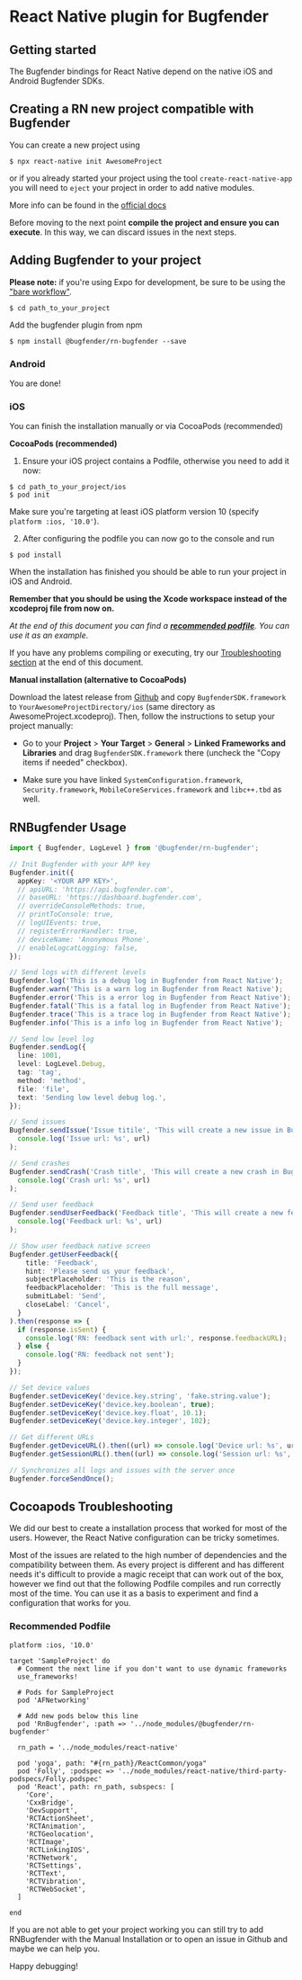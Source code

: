 # React Native plugin for Bugfender

## Getting started

The Bugfender bindings for React Native depend on the native iOS and Android Bugfender SDKs.

## Creating a RN new project compatible with Bugfender

You can create a new project using

`$ npx react-native init AwesomeProject`

or if you already started your project using the tool `create-react-native-app` you will need to `eject` your project in order to add native modules.

More info can be found in the [official docs](https://facebook.github.io/react-native/docs/getting-started)

Before moving to the next point **compile the project and ensure you can execute**.
In this way, we can discard issues in the next steps.

## Adding Bugfender to your project

**Please note:** if you're using Expo for development, be sure to be using the ["bare workflow"](https://docs.expo.io/introduction/managed-vs-bare/#bare-workflow).

`$ cd path_to_your_project`

Add the bugfender plugin from npm

`$ npm install @bugfender/rn-bugfender --save`

### Android
You are done!

### iOS
You can finish the installation manually or via CocoaPods (recommended)

**CocoaPods (recommended)**

1. Ensure your iOS project contains a Podfile, otherwise you need to add it now:
```
$ cd path_to_your_project/ios
$ pod init
```
Make sure you're targeting at least iOS platform version 10 (specify `platform :ios, '10.0'`).

2. After configuring the podfile you can now go to the console and run

`$ pod install`

When the installation has finished you should be able to run your project in iOS and Android.

**Remember that you should be using the Xcode workspace instead of the xcodeproj file from now on.**

*At the end of this document you can find a **[recommended podfile](#recommended-podfile)**. You can use it as an example*.

If you have any problems compiling or executing, try our [Troubleshooting section](#cocoapods-troubleshooting) at the end of this document.

**Manual installation (alternative to CocoaPods)**

Download the latest release from [Github](https://github.com/bugfender/BugfenderSDK-iOS/releases) and copy `BugfenderSDK.framework` to `YourAwesomeProjectDirectory/ios` (same directory as AwesomeProject.xcodeproj). Then, follow the instructions to setup your project manually:

* Go to your **Project** > **Your Target** > **General** > **Linked Frameworks and Libraries** and drag `BugfenderSDK.framework` there (uncheck the "Copy items if needed" checkbox).

* Make sure you have linked `SystemConfiguration.framework`, `Security.framework`, `MobileCoreServices.framework` and `libc++.tbd` as well.

## RNBugfender Usage
```typescript
import { Bugfender, LogLevel } from '@bugfender/rn-bugfender';

// Init Bugfender with your APP key
Bugfender.init({
  appKey: '<YOUR APP KEY>',
  // apiURL: 'https://api.bugfender.com',
  // baseURL: 'https://dashboard.bugfender.com',
  // overrideConsoleMethods: true,
  // printToConsole: true,
  // logUIEvents: true,
  // registerErrorHandler: true,
  // deviceName: 'Anonymous Phone',
  // enableLogcatLogging: false,
});

// Send logs with different levels
Bugfender.log('This is a debug log in Bugfender from React Native');
Bugfender.warn('This is a warn log in Bugfender from React Native');
Bugfender.error('This is a error log in Bugfender from React Native');
Bugfender.fatal('This is a fatal log in Bugfender from React Native');
Bugfender.trace('This is a trace log in Bugfender from React Native');
Bugfender.info('This is a info log in Bugfender from React Native');

// Send low level log
Bugfender.sendLog({
  line: 1001,
  level: LogLevel.Debug,
  tag: 'tag',
  method: 'method',
  file: 'file',
  text: 'Sending low level debug log.',
});

// Send issues
Bugfender.sendIssue('Issue titile', 'This will create a new issue in Bugfender').then((url) =>
  console.log('Issue url: %s', url)
);

// Send crashes
Bugfender.sendCrash('Crash title', 'This will create a new crash in Bugfender').then((url) =>
  console.log('Crash url: %s', url)
);

// Send user feedback
Bugfender.sendUserFeedback('Feedback title', 'This will create a new feedback in Bugfender').then((url) =>
  console.log('Feedback url: %s', url)
);

// Show user feedback native screen
Bugfender.getUserFeedback({
    title: 'Feedback',
    hint: 'Please send us your feedback',
    subjectPlaceholder: 'This is the reason',
    feedbackPlaceholder: 'This is the full message',
    submitLabel: 'Send',
    closeLabel: 'Cancel',
  }
).then(response => {
  if (response.isSent) {
    console.log('RN: feedback sent with url:', response.feedbackURL);
  } else {
    console.log('RN: feedback not sent');
  }
});

// Set device values
Bugfender.setDeviceKey('device.key.string', 'fake.string.value');
Bugfender.setDeviceKey('device.key.boolean', true);
Bugfender.setDeviceKey('device.key.float', 10.1);
Bugfender.setDeviceKey('device.key.integer', 102);

// Get different URLs
Bugfender.getDeviceURL().then((url) => console.log('Device url: %s', url));
Bugfender.getSessionURL().then((url) => console.log('Session url: %s', url));

// Synchronizes all logs and issues with the server once
Bugfender.forceSendOnce();
```

## Cocoapods Troubleshooting
We did our best to create a installation process that worked for most of the users. However, the React Native configuration can be tricky sometimes.

Most of the issues are related to the high number of dependencies and the compatibility between them. As every project is different and has different needs it's difficult to provide a magic receipt that can work out of the box, however we find out that the following Podfile compiles and run correctly most of the time. You can use it as a basis to experiment and find a configuration that works for you.

### Recommended Podfile
```
platform :ios, '10.0'

target 'SampleProject' do
  # Comment the next line if you don't want to use dynamic frameworks
  use_frameworks!

  # Pods for SampleProject
  pod 'AFNetworking'

  # Add new pods below this line
  pod 'RnBugfender', :path => '../node_modules/@bugfender/rn-bugfender'

  rn_path = '../node_modules/react-native'

  pod 'yoga', path: "#{rn_path}/ReactCommon/yoga"
  pod 'Folly', :podspec => '../node_modules/react-native/third-party-podspecs/Folly.podspec'
  pod 'React', path: rn_path, subspecs: [
    'Core',
    'CxxBridge',
    'DevSupport',
    'RCTActionSheet',
    'RCTAnimation',
    'RCTGeolocation',
    'RCTImage',
    'RCTLinkingIOS',
    'RCTNetwork',
    'RCTSettings',
    'RCTText',
    'RCTVibration',
    'RCTWebSocket',
  ]

end
```

If you are not able to get your project working you can still try to add RNBugfender with the Manual Installation or to open an issue in Github and maybe we can help you.

Happy debugging!

